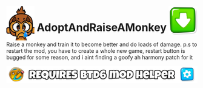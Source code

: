 <a href="https://github.com/MrGoopyDrawers/RaiseAMonkey/releases/download/1.0.0/AdoptAndRaiseAMonkey.dll">
    <img align="left" alt="Icon" height="90" src="Icon.png">
    <img align="right" alt="Download" height="75" src="https://raw.githubusercontent.com/gurrenm3/BTD-Mod-Helper/master/BloonsTD6%20Mod%20Helper/Resources/DownloadBtn.png">
</a>

<h1 align="center">AdoptAndRaiseAMonkey</h1>

Raise a monkey and train it to become better and do loads of damage. p.s to restart the mod, you have to create a whole new game, restart button is bugged for some reason, and i aint finding a goofy ah harmony patch for it

[![Requires BTD6 Mod Helper](https://raw.githubusercontent.com/gurrenm3/BTD-Mod-Helper/master/banner.png)](https://github.com/gurrenm3/BTD-Mod-Helper#readme)
